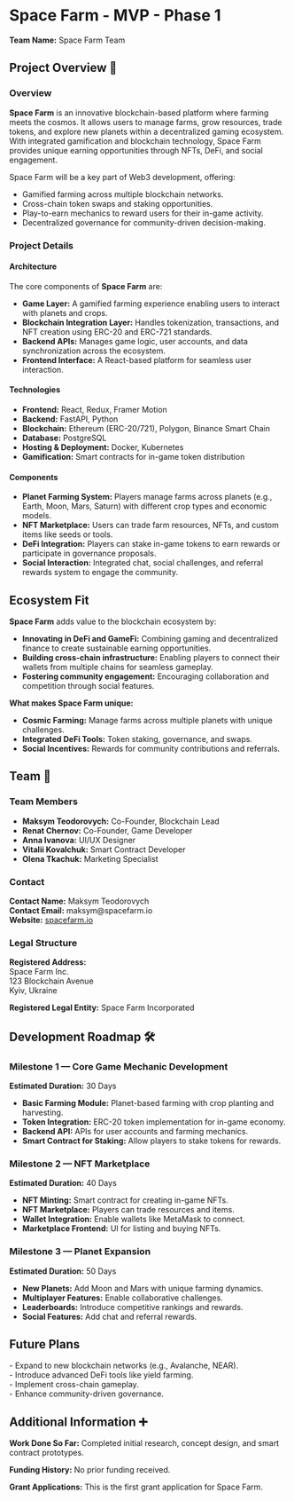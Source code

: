
<body>
    <h1>Space Farm - MVP - Phase 1</h1>
    <p>
        <strong>Team Name:</strong> Space Farm Team<br>
<!--         <strong>Payment Address:</strong> 0xEf066b62121E0E25A19c87534f91cC60a3065759
    </p>
    <p>
        <em>The above combination of your GitHub account submitting the application and payment address will 
        be your unique identifier during the program. Please keep them safe.</em>
    </p> -->
    <h2>Project Overview 📄</h2>
    <h3>Overview</h3>
    <p>
        <strong>Space Farm</strong> is an innovative blockchain-based platform where farming meets the cosmos. 
        It allows users to manage farms, grow resources, trade tokens, and explore new planets within a decentralized gaming ecosystem. 
        With integrated gamification and blockchain technology, Space Farm provides unique earning opportunities through NFTs, DeFi, and social engagement.
    </p>
    <p>Space Farm will be a key part of Web3 development, offering:</p>
    <ul>
        <li>Gamified farming across multiple blockchain networks.</li>
        <li>Cross-chain token swaps and staking opportunities.</li>
        <li>Play-to-earn mechanics to reward users for their in-game activity.</li>
        <li>Decentralized governance for community-driven decision-making.</li>
    </ul>
    <h3>Project Details</h3>
    <h4>Architecture</h4>
    <p>The core components of <strong>Space Farm</strong> are:</p>
    <ul>
        <li><strong>Game Layer:</strong> A gamified farming experience enabling users to interact with planets and crops.</li>
        <li><strong>Blockchain Integration Layer:</strong> Handles tokenization, transactions, and NFT creation using ERC-20 and ERC-721 standards.</li>
        <li><strong>Backend APIs:</strong> Manages game logic, user accounts, and data synchronization across the ecosystem.</li>
        <li><strong>Frontend Interface:</strong> A React-based platform for seamless user interaction.</li>
    </ul>
    <h4>Technologies</h4>
    <ul>
        <li><strong>Frontend:</strong> React, Redux, Framer Motion</li>
        <li><strong>Backend:</strong> FastAPI, Python</li>
        <li><strong>Blockchain:</strong> Ethereum (ERC-20/721), Polygon, Binance Smart Chain</li>
        <li><strong>Database:</strong> PostgreSQL</li>
        <li><strong>Hosting & Deployment:</strong> Docker, Kubernetes</li>
        <li><strong>Gamification:</strong> Smart contracts for in-game token distribution</li>
    </ul>
    <h4>Components</h4>
    <ul>
        <li>
            <strong>Planet Farming System:</strong>
            Players manage farms across planets (e.g., Earth, Moon, Mars, Saturn) with different crop types and economic models.
        </li>
        <li>
            <strong>NFT Marketplace:</strong>
            Users can trade farm resources, NFTs, and custom items like seeds or tools.
        </li>
        <li>
            <strong>DeFi Integration:</strong>
            Players can stake in-game tokens to earn rewards or participate in governance proposals.
        </li>
        <li>
            <strong>Social Interaction:</strong>
            Integrated chat, social challenges, and referral rewards system to engage the community.
        </li>
    </ul>
    <h2>Ecosystem Fit</h2>
    <p>
        <strong>Space Farm</strong> adds value to the blockchain ecosystem by:
    </p>
    <ul>
        <li><strong>Innovating in DeFi and GameFi:</strong> Combining gaming and decentralized finance to create sustainable earning opportunities.</li>
        <li><strong>Building cross-chain infrastructure:</strong> Enabling players to connect their wallets from multiple chains for seamless gameplay.</li>
        <li><strong>Fostering community engagement:</strong> Encouraging collaboration and competition through social features.</li>
    </ul>
<!--     <h3>Similar Projects</h3>
    <ul>
        <li><a href="https://axieinfinity.com/">Axie Infinity</a> - A play-to-earn gaming platform.</li>
        <li><a href="https://decentraland.org/">Decentraland</a> - A blockchain-based virtual world.</li>
        <li><a href="https://yieldguild.io/">Yield Guild Games</a> - A gaming guild for earning through blockchain games.</li>
    </ul> -->
    <p><strong>What makes Space Farm unique:</strong></p>
    <ul>
        <li><strong>Cosmic Farming:</strong> Manage farms across multiple planets with unique challenges.</li>
        <li><strong>Integrated DeFi Tools:</strong> Token staking, governance, and swaps.</li>
        <li><strong>Social Incentives:</strong> Rewards for community contributions and referrals.</li>
    </ul>
    <h2>Team 👥</h2>
    <h3>Team Members</h3>
    <ul>
        <li><strong>Maksym Teodorovych:</strong> Co-Founder, Blockchain Lead</li>
        <li><strong>Renat Chernov:</strong> Co-Founder, Game Developer</li>
        <li><strong>Anna Ivanova:</strong> UI/UX Designer</li>
        <li><strong>Vitalii Kovalchuk:</strong> Smart Contract Developer</li>
        <li><strong>Olena Tkachuk:</strong> Marketing Specialist</li>
    </ul>
    <h3>Contact</h3>
    <p>
        <strong>Contact Name:</strong> Maksym Teodorovych<br>
        <strong>Contact Email:</strong> maksym@spacefarm.io<br>
        <strong>Website:</strong> <a href="https://spacefarm.io">spacefarm.io</a>
    </p>
    <h3>Legal Structure</h3>
    <p>
        <strong>Registered Address:</strong><br>
        Space Farm Inc.<br>
        123 Blockchain Avenue<br>
        Kyiv, Ukraine
    </p>
    <p>
        <strong>Registered Legal Entity:</strong> Space Farm Incorporated
    </p>
    <h2>Development Roadmap 🛠️</h2>
    <h3>Milestone 1 — Core Game Mechanic Development</h3>
    <p><strong>Estimated Duration:</strong> 30 Days</p>
    <ul>
        <li><strong>Basic Farming Module:</strong> Planet-based farming with crop planting and harvesting.</li>
        <li><strong>Token Integration:</strong> ERC-20 token implementation for in-game economy.</li>
        <li><strong>Backend API:</strong> APIs for user accounts and farming mechanics.</li>
        <li><strong>Smart Contract for Staking:</strong> Allow players to stake tokens for rewards.</li>
    </ul>
    <h3>Milestone 2 — NFT Marketplace</h3>
    <p><strong>Estimated Duration:</strong> 40 Days</p>
    <ul>
        <li><strong>NFT Minting:</strong> Smart contract for creating in-game NFTs.</li>
        <li><strong>NFT Marketplace:</strong> Players can trade resources and items.</li>
        <li><strong>Wallet Integration:</strong> Enable wallets like MetaMask to connect.</li>
        <li><strong>Marketplace Frontend:</strong> UI for listing and buying NFTs.</li>
    </ul>
    <h3>Milestone 3 — Planet Expansion</h3>
    <p><strong>Estimated Duration:</strong> 50 Days</p>
    <ul>
        <li><strong>New Planets:</strong> Add Moon and Mars with unique farming dynamics.</li>
        <li><strong>Multiplayer Features:</strong> Enable collaborative challenges.</li>
        <li><strong>Leaderboards:</strong> Introduce competitive rankings and rewards.</li>
        <li><strong>Social Features:</strong> Add chat and referral rewards.</li>
    </ul>
    <h2>Future Plans</h2>
    <p>
        - Expand to new blockchain networks (e.g., Avalanche, NEAR).<br>
        - Introduce advanced DeFi tools like yield farming.<br>
        - Implement cross-chain gameplay.<br>
        - Enhance community-driven governance.
    </p>
    <h2>Additional Information ➕</h2>
    <p><strong>Work Done So Far:</strong> Completed initial research, concept design, and smart contract prototypes.</p>
    <p><strong>Funding History:</strong> No prior funding received.</p>
    <p><strong>Grant Applications:</strong> This is the first grant application for Space Farm.</p>
</body>
